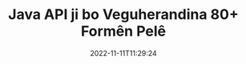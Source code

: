 ---
############################# Static ############################
layout: "product"
date: 2022-11-11T11:29:24
draft: false

product: "Conversion"
product_tag: "conversion"
platform: Java
platform_tag: java

############################# Head ############################
head_title: "Java API-ya Veguhertina Belgeyê | Wêneyên PDF Word Excel PPTX HTML veguherînin"
head_description: "Java API-ya Veguhertina Belgeyê. PDF Word DOC DOCX, Excel Spreadsheets PPT PPTX, HTML, PSD, MPT MPP, E-name MSG EMLX, AutoCAD & formatên pelê wêneyê veguherînin."

############################# Header ############################
title: "Java API ji bo Veguherandina 80+ Formên Pelê"
description: "API-ya hêsan ku fonksiyona Veguheztina Belge û Wêne di Serîlêdanên Java de bêyî Sazkirina Nermalava Derveyî yek bike."
button:
    enable: true
    icon: "fas fa-arrow-down"
    label: "Daxistina Doza Belaş"
    link: "https://downloads.groupdocs.com/conversion/java"

############################# SubMenu ############################
submenu:
    enable: true
    
    left:
        img_alt: "GroupDocs.Conversion for Java"
        image: "https://www.groupdocs.cloud/templates/groupdocs/images/product-logos/groupdocs-conversion-java.png"
        product: "GroupDocs.Conversion"
        platform: "Java"

    middle:
        button:
            # button loop
            - link: "#overview"
              text: "Têgihiştinî"

            # button loop
            - link: "#features"
              text: "Features"

            # button loop
            - link: "#support"
              text: "Alîkarî"

            # button loop
            - link: "https://products.groupdocs.app/conversion"
              text: "Demo Bijî"

            # button loop
            - link: "https://purchase.groupdocs.com/pricing/conversion/java"
              text: "Pricing"

    right:
        link_download: "https://downloads.groupdocs.com/conversion"
        link_learn: "https://docs.groupdocs.com/conversion/java/"
        link_buy: "https://purchase.groupdocs.com"

############################# Overview ############################
overview:
    enable: true
    content: |
      GroupDocs.Conversion for Java komek bi hêz a API-yên veguheztina belgeyan berhev dike da ku wêne û formatên belgeyê di sepanên Javaya we de nîşan bide bêyî ku hewce bike ku nermalava zêde saz bike. Ew bi xwemalî belgeyan rastir dike û wan diguhezîne SVG+HTML+CSS da ku qalîteya dîtina belgeyê zêde bike dema ku hilberek rast-nivîs, pêbaweriya bilind peyda dike. Bi karanîna API-ya pêşkêşkirina belgeyê - zû PDF, HTML, XML, Microsoft Office Word, pelên xebatê Excel, pêşkêşiyên PowerPoint, e-nameyên Outlook, diagramên Visio, Proje, metafil, wêne û cûrbecûr formatên pelan ên din bi hêsanî û kêm xetereyên bernamekirinê bibînin. Di heman demê de ew dikare pelên bi şîfreya parastî jî nîşan bide û destûrê bide ku nûnertiya belgeyê wekî forma HTML, wêne an PDF-ê piştî vesazkirinê bigire. Pirtûkxaneya guheztina pelê me pir xwerû ye, ji ber ku ew dihêle hûn tevahiya belgeyê nîşan bidin, an jî wê bi qismî pêşkêş bikin da ku pêvajoyê bilezînin. Bi navgîniya GroupDocs.Conversion ji bo Java API-ê, hûn dikarin rûpelan, rêzika hucreyê ya taybetî di pelgedankê de bibînin an jî tewra qatek belgeya kesane di formatan de, wek, PDF û CAD, bikin.

      GroupDocs.Conversion for Java API destûrê dide te ku hûn belgeyan bi/bêyî annotasyon an şîroveyan ji bo formatên pelan ên piştgirî bidin pêşkêş kirin. Di heman demê de ew dihêle hûn pelrêçikên tîpanên xwerû lê zêde bikin û agahdariya belgeya bingehîn wekî Pelê Tîpa, Berfireh, Nav, Hejmara Page, hwd derxînin.
    tabs:
      enable: true
      
      ## TAB ONE ##
      tab_one:
        description: |
          Li jêr nêrînek li ser GroupDocs.Conversion for Java heye:
        
        right:
          enable: true
          icon: "fab fa-html5"
          title: "Têgihiştinî"
          content: |
            * Tîpa Pelê bixweber vedîtin
            * Belgeyên veguherînin
            * Pêşniyaran veguherînin
            * Spreadsheets veguherînin
            * Wêneyên Raster veguherînin
            * Belgeyên PDF-ê veguherînin
            * Formên din veguherînin
            * Watermarkê bicîh bikin
            * Şîfreya Pelê diyar bikin
            * Veguheztinê xweş bikin

      ## TAB TWO ##
      tab_two:
        description: |
          GroupDocs.Conversion for Java veguhertina di navbera hemî [formatên pelgeya pelgeyê] yên populer û bi gelemperî têne bikar anîn de piştgirî dike (https://docs.groupdocs.com/conversion/net/supported-document-formats/).

        left:
          enable: true
          table:
            # table loop
            - title: "Veguherandin Ji:"
              content: |
                * ** Belge **: DOC, DOCX, DOCM, DOT, DOTX, DOTM, RTF, TXT, ODT, OTT
                * **Spreadsheets**: XLS, XLSX, XLSM, XLSB, CSV, XLS2003, ODS, TSV, XLT, XLTX, XLTM, XLAM, FODS, SXC
                * ** Pêşkêşkirin **: PPT, PPTX, PPS, PPSX, ODP, POT, POTX, POTM, PPTM, PPSM, FODP
                * **Wêne**: TIF, TIFF, JPG, JPEG, PNG, GIF, BMP, ICO, DIB, JPC, JPEG-LS, JPEG2000
                * **Portable **: PDF, XPS, OXPS, EPUB
                * **HTML**: HTM, HTML, MHTML
                * **Metafiles**: EMZ, WMZ
                * **PhotoShop**: PSD
                * **Proje **: MPP, MPT, MPX
                * ** Outlook **: PST, OST
                * ** E-name **: MSG, EML, EMLX
                * **Diagram **: VSD, VSDX, VSDM, VSS, VSSM, VST, VSTM, VSX, VTX, VDW, VDX, SVG, SVGZ
                * ** AutoCAD **: DXF, DWG, DWF, STL, IFC, DWT
                * ** PostScript **: EPS, PS, PSL, CGM
                * ** CorelDRAW **: CDR, CMX
                * **Yên din **: VCF, PLT, LGS, OTG, MD, AI, LOG

        right:
          enable: true
          table:
            # table loop
            - title: "Veguherandin Bo:"
              content: |
                * ** Belge **: DOC, DOCX, DOCM, DOT, DOTX, DOTM, RTF, TXT, ODT, OTT
                * **Spreadsheets**: XLS, XLSX, XLSM, XLSB, CSV, XLS2003, TSV, XLTX, ODS, XLAM, FODS, DIF, SXC
                * ** Pêşkêşkirin **: PPT, PPTX, PPS, PPSX, ODP, POTX, POTM, PPTM, PPSM, FODP
                * **Wêne**: TIF, TIFF, JPG, JPEG, PNG, GIF, BMP, ICO, JPEG2000
                * **Metafiles**: EMF, WMF, EMZ, WMZ
                * **Diagram **: SVGZ
                * **Portable **: PDF, XPS
                * **HTML**: HTM, HTML, MHTML
                * **Yên din **: MD

      ## TAB THREE ##
      tab_three:
        description: |
          GroupDocs.Conversion for Java Pergalên Xebatê, Çarçove û Rêvebirên Pakêtê yên jêrîn piştgirî dike:
      
        left:
          enable: true
          table:
            # table loop
            - icon: "fab fa-windows"
              title: "Pergalên Xebatê"
              content: |
                Windows Desktop, Windows Server, Linux, MacOS

            # table loop
            - icon: "fas fa-code"
              title: "Çarçoveyên Piştgirî"
              content: |
                Java runtime: J2SE 6.0 and above

        right:
          enable: true
          table:
            # table loop
            - icon: "fas fa-box"
              title: "Rêveberê pakêtê"
              content: |
                Maven

            # table loop
            - icon: "fas fa-tools"
              title: "Rêveberê pakêtê"
              content: |
                NetBeans, Intellij IDEA, Eclipse, etc.

############################# Features ############################
features:
    enable: true
    title: "Taybetmendiyên GroupDocs.Conversion for Java"

    feature:
      # feature loop
      - icon: "fas fa-copy"
        content: "Yekbûnek hêsan & Lîsanskirina Metered"

      # feature loop
      - icon: "fas fa-eye"
        content: "Dema Veguheztina Peyv, Slide an Hucreyan Vebijarka Pêşniyazkirina Pêşniyarê bicîh bikin"

      # feature loop
      - icon: "fas fa-bolt"
        content: "Veguherîne/ji hemî Formên Wêneyên Rasterê yên populer û DPI, Bilindî û Berfirehiya Wêne destnîşan bike"
      
      # feature loop
      - icon: "fas fa-file-powerpoint"
        content: "PDF & Wêne veguherînin Grayscale & Belgeya PDF-ê ji bo Webê Linearize"

      # feature loop
      - icon: "fas fa-code"
        content: "Di Veguherîna Word bo PDF/XPS de Asta Nîşan, Asta Sernav û Asta Berfirehkirî diyar bikin"

      # feature loop
      - icon: "fas fa-cloud"
        content: "Di Belgeya Veguhartî de wekî paşxaneyek ji bo Nîşandana Li pişt Nivîsê Vejmar û Bi cîh bikin"

      # feature loop
      - icon: "fas fa-remove-format"
        content: "Di dema Veguheztina ji E-nameyê de Sernavê E-nameyê bidin"

      # feature loop
      - icon: "fas fa-comment-slash"
        content: "Di Veguherîna Belgeyê de Rêvebirên Curenivîsên Xwestî Set Bikin & Bi Eşkerayî Fontê Barkirin/Cigir Bikin"

      # feature loop
      - icon: "fas fa-location-arrow"
        content: "Ji bo Veguheztina Belge, Slide & Spreadsheets Fonta Pêşniyaz Bide Biguherîne Tîpên Wenda"

      # feature loop
      - icon: "fas fa-border-all"
        content: ""

      # feature loop
      - icon: "fas fa-wrench"
        content: "Spreadsheet bi Grid-lines veguherînin & Dema Veguheztinê şîroveyan ji Slides derxînin"

      # feature loop
      - icon: "fas fa-columns"
        content: "Rûpelên Belgeya Taybet wekî Forma PDF-ê Biguherînin & Rêzeya Hucreyê ya Taybet di Pekan de Biguherînin"

      # feature loop
      - icon: "fas fa-file-word"
        content: "Pelên Veşartî Nîşan Bide û Rêz û Stûnên Vala Derkeve Dema Veguherandina Pelan"

      # feature loop
      - icon: "fas fa-envelope"
        content: "Tevahiya Rûpelên Belgeyekê Bijmêre û Di Veguherînê de Şîfreyê Bike Belgeya Neparastî"

      # feature loop
      - icon: "fas fa-print"
        content: "Vebijarka Rakirina Annotasyon & Pelên Veguhastî ji PDF-ê"

      # feature loop
      - icon: "fas fa-file-archive"
        content: "Dema Veguherîna HTML-ê Nîşanek Lihevhatî ya HTML 5 biafirînin"

      # feature loop
      - icon: "fas fa-lock"
        content: "Dema Veguheztina ji Stream-ê Tîpa Çavkaniyê bixweber kifş bike û hemî Veguhertinên Mumkun vegerîne"

      # feature loop
      - icon: "fas fa-file-code"
        content: "Dema Veguheztina PDF an HTML-ê şiyana Vegerandina Her Rûpelê di Streamek Veqetandî de"
      
      # feature loop
      - icon: "fas fa-fill-drip"
        content: "Dema Veguhertina ji Wordê Nîşankirin, Şîrovekirin û Guhertinan Bişopînin/Veşêrin"

      # feature loop
      - icon: "fas fa-file-excel"
        content: "Veguheztina DOCX bo Tiff G3 bi Vebijarka Shading"

      # feature loop
      - icon: "fas fa-heading"
        content: "Dema Veguheztina ji Belgeya CAD-ê layoutên taybetî biguherînin"

      # feature loop
      - icon: "fas fa-project-diagram"
        content: "Dema ku Belgeya Veguhartî li Pelê hildigire navdêra otomatîk"

      # feature loop
      - icon: "fas fa-cube"
        content: "Lîsanskirina Metered Piştevaniya ku li ser bingeha Bikaranîna API-ê tête dayîn"

      # feature loop
      - icon: "fab fa-uncharted"
        content: "Diagraman veguherînin Formên Pelên Pêvajoya Peyv"
      
      # feature loop
      - icon: "fab fa-uncharted"
        content: "Dema ku HTML-ê vediguhezînin Belgeya Pêvajoya Peyv Hejmarên Rûpelê zêde bikin"

      # feature loop
      - icon: "fab fa-uncharted"
        content: "Belgeyên XML-ê bêyî Veguheztinê bi her Formatê veguherînin"

      # feature loop
      - icon: "fab fa-uncharted"
        content: "Pêşveçûna Veguheztina Pelê (Destpêk, Dawî) rasterast ji Serlêdana Kêrî-Xerîdar bişopînin"

    more_feature:
      # more_feature_loop
      - title: "Veguheztina Forma Belgeya Hêsan bi karanîna Java-yê"
        content: |
          Hûn dikarin bi karanîna API-ya GroupDocs.Conversion for Java gelek celeb belgeyan formata pelê biguherînin. Li vir çend rêzikên kodê ji we re têne pêşkêş kirin ku hûn bi karanîna Java veguherînek belgeya bingehîn pêk bînin.  
            
          {features.more_feature.step1} 
          {features.more_feature.step2} 
          {features.more_feature.step3} 
            
          ```java    
           // Ji bo veguhertinê pelê çavkaniyê DOCX bar bike
          Converter converter = new Converter("input.docx");
          // Vebijarkên veguhertinê ji bo forma armancê amade bikin PDF
          ConvertOptions convertOptions = new FileType().fromExtension("pdf").getConvertOptions();
          // Biguherîne formata PDF
          converter.convert("output.pdf", convertOptions);
          ```
            
      # more_feature_loop
      - title: "Belgeya ji URL an Rêya Veguheztinê bixwînin"
        content: "Bi karanîna GroupDocs.Conversion for Java API-ê, hûn dikarin belgeya têketinê ji riya pelê û hem jî URLek bixwînin. Dema ku hûn dikarin belgeya derketinê wekî pelek hilînin an jî derketinê rasterast di nav çemek de bişînin."

      # more_feature_loop
      - title: "Piştgiriya Teknîkî ya Berfireh"
        content: |
          GroupDocs.Conversion for Java API-ya sade û berbiçav e ku hûn dikarin bi hêsanî di sepanên xwe yên Java-yê de yek bikin. Lêbelê, ji bo ku hûn di demek zû de rabin û bixebitin, em di heman demê de şopandina nimûneyên kodê û belgeyên berfireh ên API-yê jî hêsan peyda dikin.  
            
          * PdfA_1A
          * PdfA_1B
          * PdfA_2A
          * PdfA_3A
          * PdfA_2B
          * PdfA_2U
          * PdfA_3B
          * PdfA_3U
          * v1_3
          * v1_4
          * v1_5
          * v1_6
          * v1_7
          * PdfX_1A
          * PdfX3

############################# Support ############################
support:
    enable: true

############################# Solutions ############################
solutions:
    enable: true
    title: "GroupDocs.Conversion API-yên guheztina belgeyan ji bo hawîrdorên pêşkeftina populer ên din pêşkêşî dike"

    solution:
        # solution loop
        - img_alt: "GroupDocs.Conversion ji bo .NET"
          image: "https://www.groupdocs.cloud/templates/groupdocs/images/product-logos/groupdocs-conversion-net.png"
          product: "GroupDocs.Conversion"
          platform: ".TOR"
          link: "/veguhertin/net/"

############################# Back to top ###############################
back_to_top:
  enable: true
---